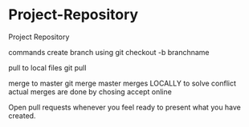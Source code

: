 # Project-Repository
Project Repository

commands
create branch using     git checkout -b branchname

pull to local files     git pull

merge to master         git merge master      merges LOCALLY to solve conflict  
actual merges are done by chosing accept online

Open pull requests whenever you feel ready to present what you have created.

